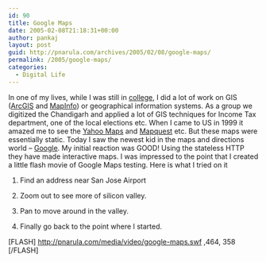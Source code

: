 ```yaml
---
id: 90
title: Google Maps
date: 2005-02-08T21:18:31+00:00
author: pankaj
layout: post
guid: http://pnarula.com/archives/2005/02/08/google-maps/
permalink: /2005/google-maps/
categories:
  - Digital Life
---
```

In one of my lives, while I was still in <a href="http://www.pec.ac.in" onclick="_gaq.push(['_trackEvent', 'outbound-article', 'http://www.pec.ac.in', 'college']);" >college</a>, I did a lot of work on GIS (<a href="http://esri.com/software/arcgis/index.html" onclick="_gaq.push(['_trackEvent', 'outbound-article', 'http://esri.com/software/arcgis/index.html', 'ArcGIS']);" >ArcGIS</a> and <a href="http://mapinfo.com/" onclick="_gaq.push(['_trackEvent', 'outbound-article', 'http://mapinfo.com/', 'MapInfo']);" >MapInfo</a>) or geographical information systems. As a group we digitized the Chandigarh and applied a lot of GIS techniques for Income Tax department, one of the local elections etc. When I came to US in 1999 it amazed me to see the <a href="http://maps.yahoo.com" onclick="_gaq.push(['_trackEvent', 'outbound-article', 'http://maps.yahoo.com', 'Yahoo Maps']);" >Yahoo Maps</a> and <a href="http://mapquest.com" onclick="_gaq.push(['_trackEvent', 'outbound-article', 'http://mapquest.com', 'Mapquest']);" >Mapquest</a> etc. But these maps were essentially static. Today I saw the newest kid in the maps and directions world &#8211; <a href="http://maps.google.com" onclick="_gaq.push(['_trackEvent', 'outbound-article', 'http://maps.google.com', 'Google']);" >Google</a>. My initial reaction was GOOD! Using the stateless HTTP they have made interactive maps. I was impressed to the point that I created a little flash movie of Google Maps testing. Here is what I tried on it

1. Find an address near San Jose Airport
  
2. Zoom out to see more of silicon valley.
  
3. Pan to move around in the valley.
  
4. Finally go back to the point where I started.

[FLASH] http://pnarula.com/media/video/google-maps.swf ,464, 358 [/FLASH]